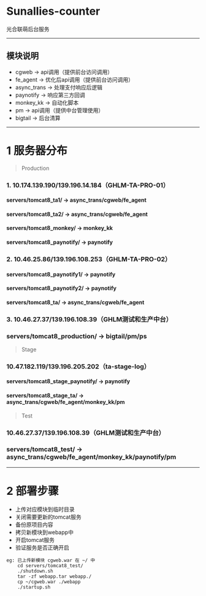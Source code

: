 # Sunallies-counter
光合联萌后台服务

------

## 模块说明

* cgweb -> api调用（提供前台访问调用）
* fe_agent -> 优化后api调用（提供前台访问调用）
* async_trans -> 处理支付响应后逻辑
* paynotify -> 响应第三方回调
* monkey_kk -> 自动化脚本
* pm -> api调用（提供中台管理使用）
* bigtail -> 后台清算


------

# 1 服务器分布
> Production
### 1. 10.174.139.190/139.196.14.184（GHLM-TA-PRO-01）
#### servers/tomcat8_ta1/ -> async_trans/cgweb/fe_agent
#### servers/tomcat8_ta2/ -> async_trans/cgweb/fe_agent
#### servers/tomcat8_monkey/ -> monkey_kk
#### servers/tomcat8_paynotify/ -> paynotify
### 2. 10.46.25.86/139.196.108.253（GHLM-TA-PRO-02）
#### servers/tomcat8_paynotify1/ -> paynotify
#### servers/tomcat8_paynotify2/ -> paynotify
#### servers/tomcat8_ta/ -> async_trans/cgweb/fe_agent
### 3. 10.46.27.37/139.196.108.39（GHLM测试和生产中台）
### servers/tomcat8_production/ -> bigtail/pm/ps


> Stage
### 10.47.182.119/139.196.205.202（ta-stage-log）
#### servers/tomcat8_stage_paynotify/ -> paynotify
#### servers/tomcat8_stage_ta/ -> async_trans/cgweb/fe_agent/monkey_kk/pm



> Test
### 10.46.27.37/139.196.108.39（GHLM测试和生产中台）
### servers/tomcat8_test/ -> async_trans/cgweb/fe_agent/monkey_kk/paynotify/pm

------

# 2 部署步骤
* 上传对应模块到临时目录 
* 关闭需要更新的tomcat服务
* 备份原项目内容
* 拷贝新模块到webapp中
* 开启tomcat服务
* 验证服务是否正确开启

```
eg: 已上传新模块 cgweb.war 在 ~/ 中
    cd servers/tomcat8_test/
    ./shutdown.sh
    tar -zf webapp.tar webapp./
    cp ~/cgweb.war ./webapp
    ./startup.sh
```
